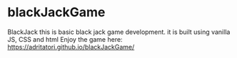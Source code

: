 # blackJackGame
BlackJack
this is basic black jack game development. 
it is built using vanilla JS, CSS and html
Enjoy the game here:
https://adritatori.github.io/blackJackGame/

